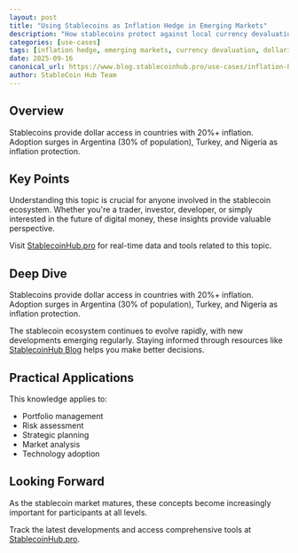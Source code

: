 ```yaml
---
layout: post
title: "Using Stablecoins as Inflation Hedge in Emerging Markets"
description: "How stablecoins protect against local currency devaluation. Case studies from Argentina, Turkey, and other high-inflation economies."
categories: [use-cases]
tags: [inflation hedge, emerging markets, currency devaluation, dollarization, economic protection]
date: 2025-09-16
canonical_url: https://www.blog.stablecoinhub.pro/use-cases/inflation-hedge-stablecoins/
author: StableCoin Hub Team
---
```


## Overview

Stablecoins provide dollar access in countries with 20%+ inflation. Adoption surges in Argentina (30% of population), Turkey, and Nigeria as inflation protection.

## Key Points

Understanding this topic is crucial for anyone involved in the stablecoin ecosystem. Whether you're a trader, investor, developer, or simply interested in the future of digital money, these insights provide valuable perspective.

Visit [StablecoinHub.pro](https://www.stablecoinhub.pro) for real-time data and tools related to this topic.

## Deep Dive

Stablecoins provide dollar access in countries with 20%+ inflation. Adoption surges in Argentina (30% of population), Turkey, and Nigeria as inflation protection.

The stablecoin ecosystem continues to evolve rapidly, with new developments emerging regularly. Staying informed through resources like [StablecoinHub Blog](https://www.blog.stablecoinhub.pro) helps you make better decisions.

## Practical Applications

This knowledge applies to:
- Portfolio management
- Risk assessment
- Strategic planning
- Market analysis
- Technology adoption

## Looking Forward

As the stablecoin market matures, these concepts become increasingly important for participants at all levels.

Track the latest developments and access comprehensive tools at [StablecoinHub.pro](https://www.stablecoinhub.pro).
